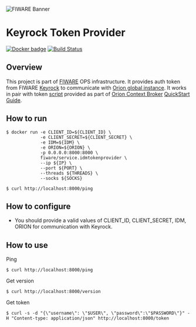![FIWARE Banner](https://nexus.lab.fiware.org/content/images/fiware-logo1.png)

# Keyrock Token Provider
[![Docker badge](https://img.shields.io/docker/pulls/fiware/service.keyrocktokenprovider.svg)](https://hub.docker.com/r/fiware/service.keyrocktokenprovider/)
[![Build Status](https://travis-ci.org/FIWARE-Ops/KeyrockTokenProvider.svg?branch=master)](https://travis-ci.org/FIWARE-Ops/KeyrockTokenProvider)

## Overview
This project is part of [FIWARE](https://fiware.org) OPS infrastructure.
It provides auth token from FIWARE [Keyrock](https://account.lab.fiware.org) to communicate with [Orion global instance](http://orion.lab.fiware.org:1026).
It works in pair with token [script](https://raw.githubusercontent.com/fgalan/oauth2-example-orion-client/master/token_script.sh) provided as part of 
[Orion Context Broker](https://github.com/telefonicaid/fiware-orion) [QuickStart Guide](https://fiware-orion.readthedocs.io/en/master/quick_start_guide).

## How to run
```console
$ docker run -e CLIENT_ID=${CLIENT_ID} \
             -e CLIENT_SECRET=${CLIENT_SECRET} \
             -e IDM=${IDM} \
             -e ORION=${ORION} \
             -p 0.0.0.0:8000:8000 \
             fiware/service.idmtokenprovider \
             --ip ${IP} \
             --port ${PORT} \
             --threads ${THREADS} \
             --socks ${SOCKS}
```
```console
$ curl http://localhost:8000/ping
```

## How to configure
+ You should provide a valid values of CLIENT_ID, CLIENT_SECRET, IDM, ORION for communication with Keyrock.

## How to use
Ping
```console
$ curl http://localhost:8000/ping
```
Get version
```console
$ curl http://localhost:8000/version
```
Get token
```console
$ curl -s -d "{\"username\": \"$USER\", \"password\":\"$PASSWORD\"}" -H "Content-type: application/json" http://localhost:8000/token
```